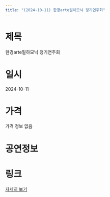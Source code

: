 ```yaml
---
title: "(2024-10-11) 한경arte필하모닉 정기연주회"
---
```


# 제목
한경arte필하모닉 정기연주회

# 일시
2024-10-11

# 가격
가격 정보 없음

# 공연정보


# 링크
[자세히 보기](https://www.sac.or.kr/site/main/show/show_view?SN=60765, "https://www.sac.or.kr/site/main/show/show_view?SN=60765")
